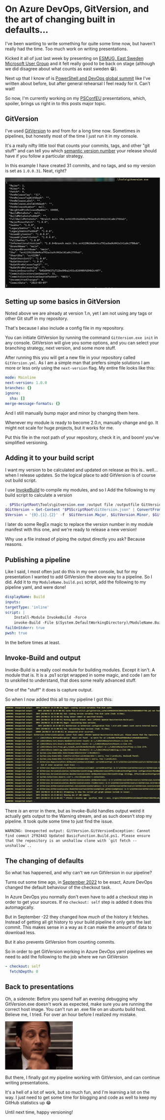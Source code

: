# On Azure DevOps, GitVersion, and the art of changing built in defaults...

I've been wanting to write something for quite some time now, but haven't really had the time.
Too much work on writing presentations.

Kicked it all of just last week by presenting on [ESMUG, East Sweden Microsoft User Group](https://www.meetup.com/east-sweden-microsoft-user-group/events/291158738/) and it felt really good to be back on stage (although we did disagree about what counts as east sweden 😁).

Next up that I know of is [PowerShell and DevOps global summit](https://powershellsummit.org/) like I've written about before, but after general rehearsal I feel ready for it. Can't wait!

So now, I'm currently working on my [PSConfEU](https://psconf.eu/) presentations, which, spoiler, brings us right in to this posts major topic.

## GitVersion

I've used [GitVersion](https://gitversion.net/) to and from for a long time now. Sometimes in pipelines, but honestly most of the time I just run it in my console.

It's a really nifty little tool that counts your commits, tags, and other "git stuff" and can tell you which [semantic version number](https://semver.org/) your release should have if you follow a particular strategy.

In this example I have created 31 commits, and no tags, and so my version is set as `1.0.0.31`. Neat, right?

![Easiest way of running GitVersion? Just run GitVersion.exe](../images/azdo.GitVersionShallow/1.png)

## Setting up some basics in GitVersion

Noted above we are already at version 1.n, yet I am not using any tags or other Git stuff in my repository.

That's because I also include a config file in my repository.

You can initiate GitVersion by running the command `GitVersion.exe init` in any console. GitVersion will give you some options, and you can select your branching strategy, next version, and some more stuff.

After running this you will get a new file in your repository called `GitVersion.yml`. As I am a simple man that prefers simple solutions I am more or less only using the `next-version` flag. My entire file looks like this:

```yaml
mode: Mainline
next-version: 1.0.0
branches: {}
ignore:
  sha: []
merge-message-formats: {}
```

And I still manually bump major and minor by changing them here.

Whenever my module is ready to become 2.0.n, manually change and go. It might not scale for huge projects, but it works for me.

Put this file in the root path of your repository, check it in, and boom! you've simplified versioning.

## Adding it to your build script

I want my version to be calculated and updated on release as this is.. well... when I release updates. So the logical place to add GitVersion is of course out build script.

I use [InvokeBuild](https://github.com/nightroman/Invoke-Build) to compile my modules, and so I Add the following to my build script to calculate a version

```PowerShell
. $PSScriptRoot\Tools\gitversion.exe /output file /outputfile GitVersion.json
$GitVersion = Get-Content "$PSScriptRoot\GitVersion.json" | ConvertFrom-Json
$Version = '{0}.{1}.{2}' -f  $GitVersion.Major, $GitVersion.Minor, $GitVersion.PreReleaseTag
```

I later do some RegEx magic to replace the version number in my module manifest with this one, and we're ready to release a new version! 

Why use a file instead of piping the output directly you ask? Because reasons.

## Publishing a pipeline

Like I said, I most often just do this in my own console, but for my presentation I wanted to add GitVersion the above way to a pipeline. So I did. Add it to my `ModuleName.build.ps1` script, add the following to my pipeline yaml, and were done!

```yaml
displayName: Build 
inputs:
targetType: 'inline'
script: |
    Install-Module InvokeBuild -Force
    invoke-Build -File $(System.DefaultWorkingDirectory)/ModuleName.Build.ps1
failOnStderr: true
pwsh: true
```

In the before times at least.

## Invoke-Build and output

Invoke-Build is a really cool module for building modules. Except it isn't. A module that is. It is a .ps1 script wrapped in some magic, and code I am for to unskilled to understand, that does some really advanced stuff.

One of the "stuff" it does is capture output. 

So when I now added this all to my pipeline I got this:

![Invoke-Build outputs everything as "Unexpected output" to the warning stream](../images/azdo.GitVersionShallow/2.png)

There _is_ an error in there, but as Invoke-Build handles output weird it actually gets output to the Warning stream, and as such doesn't stop my pipeline. It took quite some time to just find the issue.

```Text
WARNING: Unexpected output: GitVersion.GitVersionException: Cannot find commit 2f92443 Updated BasicFunction.Build.ps1. Please ensure that the repository is an unshallow clone with `git fetch --unshallow`..
```

## The changing of defaults

So what has happened, and why can't we run GitVersion in our pipeline?

Turns out some time ago, in [September 2022](https://learn.microsoft.com/en-us/azure/devops/pipelines/yaml-schema/steps-checkout?view=azure-pipelines#shallow-fetch) to be exact, Azure DevOps changed the default behaviour of the checkout task.

In Azure DevOps you normally don't even have to add a checkout step in order to get your sources. If no `checkout: self` step is added it does this automagically.

But in September -22 they changed how _much_ of the history it fetches. Instead of getting all git history to your build pipeline it only gets the last commit. This makes sense in a way as it can make the amount of data to download less.

But it also prevents GitVersion from counting commits.

So in order to get GitVersion working in Azure DevOps yaml pipelines we need to add the following to the job where we run GitVersion

```yaml
- checkout: self
  fetchDepth: 0
```

## Back to presentations

Oh, a sidenote: Before you spend half an evening debugging why GitVersion.exe doesn't work as expected, make sure you are running the correct host image. You can't run an .exe file on an ubuntu build host. Believe me, I tried. For over an hour before I realized my mistake.

![facepalm](../images/azdo.GitVersionShallow/facepalm-really.gif)

But there, I finally got my pipeline working with GitVersion, and can continue writing presentations.

It's a hell of a lot of work, but so much fun, and I'm learning a lot on the way. I just need to get some time for blogging and code as well to keep my GitHub statistics up 😂

Until next time, happy versioning!
